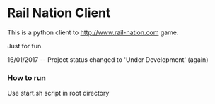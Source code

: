 Rail Nation Client
==================

This is a python client to http://www.rail-nation.com game.

Just for fun.

16/01/2017 -- Project status changed to 'Under Development' (again)


### How to run

Use start.sh script in root directory